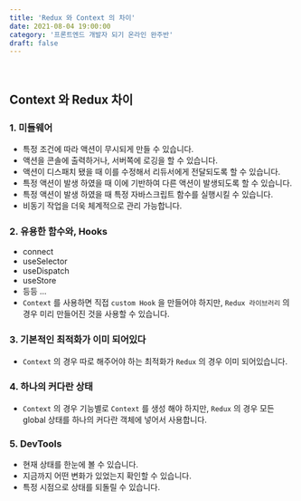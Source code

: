 ```yaml
---
title: 'Redux 와 Context 의 차이'
date: 2021-08-04 19:00:00
category: '프론트엔드 개발자 되기 온라인 완주반'
draft: false
---
```


<br/>

## **Context 와 Redux 차이**

### **1. 미들웨어**

- 특정 조건에 따라 액션이 무시되게 만들 수 있습니다.
- 액션을 콘솔에 출력하거나, 서버쪽에 로깅을 할 수 있습니다.
- 액션이 디스패치 됐을 때 이를 수정해서 리듀서에게 전달되도록 할 수 있습니다.
- 특정 액션이 발생 하였을 때 이에 기반하여 다른 액션이 발생되도록 할 수 있습니다.
- 특정 액션이 발생 하였을 때 특정 자바스크립트 함수를 실행시킬 수 있습니다.
- 비동기 작업을 더욱 체계적으로 관리 가능합니다.

### **2. 유용한 함수와, Hooks**

- connect
- useSelector
- useDispatch
- useStore
- 등등 ...
- `Context` 를 사용하면 직접 `custom Hook` 을 만들어야 하지만, `Redux 라이브러리` 의 경우 미리 만들어진 것을 사용할 수 있습니다.

### **3. 기본적인 최적화가 이미 되어있다**

- `Context` 의 경우 따로 해주어야 하는 최적화가 `Redux` 의 경우 이미 되어있습니다.

### **4. 하나의 커다란 상태**

- `Context` 의 경우 기능별로 `Context` 를 생성 해야 하지만, `Redux` 의 경우 모든 global 상태를 하나의 커다란 객체에 넣어서 사용합니다.

### **5. DevTools**

- 현재 상태를 한눈에 볼 수 있습니다.
- 지금까지 어떤 변화가 있었는지 확인할 수 있습니다.
- 특정 시점으로 상태를 되돌릴 수 있습니다.
